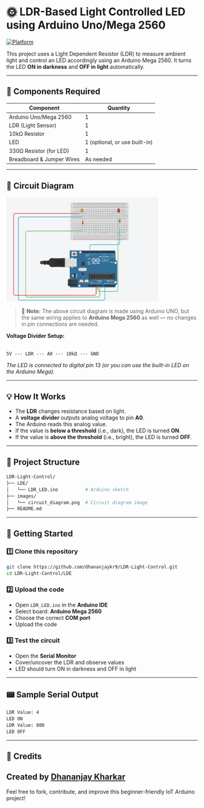 
# 🌞 LDR-Based Light Controlled LED using Arduino Uno/Mega 2560

[![Platform](https://img.shields.io/badge/platform-Arduino-blue.svg)](https://www.arduino.cc/)
<!--[![License](https://img.shields.io/badge/license-MIT-green.svg)](LICENSE)-->

This project uses a Light Dependent Resistor (LDR) to measure ambient light and control an LED accordingly using an Arduino Mega 2560. It turns the LED **ON in darkness** and **OFF in light** automatically.

---

## 🔧 Components Required

| Component                | Quantity |
|--------------------------|----------|
| Arduino Uno/Mega 2560    | 1        |
| LDR (Light Sensor)       | 1        |
| 10kΩ Resistor            | 1        |
| LED                      | 1 (optional, or use built-in) |
| 330Ω Resistor (for LED)  | 1        |
| Breadboard & Jumper Wires| As needed |

---

## 🔌 Circuit Diagram

<img src="images/circuit_diagram.png" alt="Circuit Diagram" width="400"/>

> 📝 **Note:** The above circuit diagram is made using Arduino UNO, but the same wiring applies to **Arduino Mega 2560** as well — no changes in pin connections are needed.

**Voltage Divider Setup:**

```

5V --- LDR --- A0 --- 10kΩ --- GND

````

*The LED is connected to digital pin 13 (or you can use the built-in LED on the Arduino Mega).*

---

## 💡 How It Works

- The **LDR** changes resistance based on light.
- A **voltage divider** outputs analog voltage to pin **A0**.
- The Arduino reads this analog value.
- If the value is **below a threshold** (i.e., dark), the LED is turned **ON**.
- If the value is **above the threshold** (i.e., bright), the LED is turned **OFF**.

---

## 📁 Project Structure

```bash
LDR-Light-Control/
├── LDE/
│   └── LDR_LED.ino          # Arduino sketch
├── images/
│   └── circuit_diagram.png  # Circuit diagram image
├── README.md
````

---

## 🚀 Getting Started

### 1️⃣ Clone this repository

```bash
git clone https://github.com/dhananjaykr9/LDR-Light-Control.git
cd LDR-Light-Control/LDE
```

### 2️⃣ Upload the code

* Open `LDR_LED.ino` in the **Arduino IDE**
* Select board: **Arduino Mega 2560**
* Choose the correct **COM port**
* Upload the code

### 3️⃣ Test the circuit

* Open the **Serial Monitor**
* Cover/uncover the LDR and observe values
* LED should turn ON in darkness and OFF in light

---

## 📟 Sample Serial Output

```txt
LDR Value: 4
LED ON
LDR Value: 800
LED OFF
```

---
## 🙌 Credits

Created by [Dhananjay Kharkar](https://github.com/dhananjaykr9)
---
Feel free to fork, contribute, and improve this beginner-friendly IoT Arduino project!
